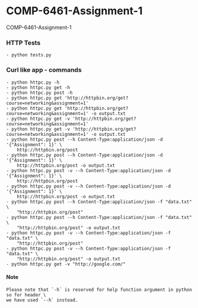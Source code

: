 # COMP-6461-Assignment-1
COMP-6461-Assignment-1

### HTTP Tests
    - python tests.py

### Curl like app - commands
    - python httpc.py -h
    - python httpc.py get -h
    - python httpc.py post -h
    - python httpc.py get 'http://httpbin.org/get?course=networking&assignment=1'
    - python httpc.py get 'http://httpbin.org/get?course=networking&assignment=1' -o output.txt
    - python httpc.py get -v 'http://httpbin.org/get?course=networking&assignment=1' 
    - python httpc.py get -v 'http://httpbin.org/get?course=networking&assignment=1' -o output.txt
    - python httpc.py post --h Content-Type:application/json -d '{"Assignment": 1}' \
        http://httpbin.org/post
    - python httpc.py post --h Content-Type:application/json -d '{"Assignment": 1}' \
        http://httpbin.org/post -o output.txt
    - python httpc.py post -v --h Content-Type:application/json -d '{"Assignment": 1}' \
        http://httpbin.org/post
    - python httpc.py post -v --h Content-Type:application/json -d '{"Assignment": 1}' \
        http://httpbin.org/post -o output.txt
    - python httpc.py post --h Content-Type:application/json -f "data.txt" \
        "http://httpbin.org/post"
    - python httpc.py post --h Content-Type:application/json -f "data.txt" \
        "http://httpbin.org/post" -o output.txt
    - python httpc.py post -v --h Content-Type:application/json -f "data.txt" \
        "http://httpbin.org/post"
    - python httpc.py post -v --h Content-Type:application/json -f "data.txt" \
        "http://httpbin.org/post" -o output.txt
    - python httpc.py get -v "http://google.com/"

#### Note
    Please note that `-h` is reserved for help function argument in python so for header \
    we have used `--h` instead.

